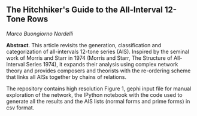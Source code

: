 
## The Hitchhiker's Guide to the All-Interval 12-Tone Rows

*Marco Buongiorno Nardelli*

**Abstract**. This article revisits the generation, classification and categorization of all-intervals 12-tone series (AIS). 
Inspired by the seminal work of Morris and Starr in 1974 (Morris and Starr, The Structure of All-Interval Series 1974), 
it expands their analysis using complex network theory and provides composers and theorists with the re-ordering scheme 
that links all AISs together by chains of relations.

The repository contains high resolution Figure 1, gephi input file for manual exploration of the network, the IPython 
notebook with the code used to generate all the results and the AIS lists (normal forms and prime forms) in csv format.
  
